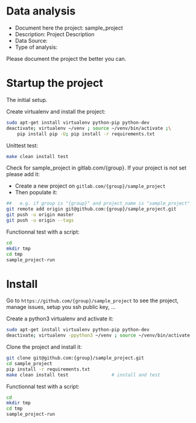 # Data analysis
- Document here the project: sample_project
- Description: Project Description
- Data Source:
- Type of analysis:

Please document the project the better you can.

# Startup the project

The initial setup.

Create virtualenv and install the project:
```bash
sudo apt-get install virtualenv python-pip python-dev
deactivate; virtualenv ~/venv ; source ~/venv/bin/activate ;\
    pip install pip -U; pip install -r requirements.txt
```

Unittest test:
```bash
make clean install test
```

Check for sample_project in gitlab.com/{group}.
If your project is not set please add it:

- Create a new project on `gitlab.com/{group}/sample_project`
- Then populate it:

```bash
##   e.g. if group is "{group}" and project_name is "sample_project"
git remote add origin git@github.com:{group}/sample_project.git
git push -u origin master
git push -u origin --tags
```

Functionnal test with a script:

```bash
cd
mkdir tmp
cd tmp
sample_project-run
```

# Install

Go to `https://github.com/{group}/sample_project` to see the project, manage issues,
setup you ssh public key, ...

Create a python3 virtualenv and activate it:

```bash
sudo apt-get install virtualenv python-pip python-dev
deactivate; virtualenv -ppython3 ~/venv ; source ~/venv/bin/activate
```

Clone the project and install it:

```bash
git clone git@github.com:{group}/sample_project.git
cd sample_project
pip install -r requirements.txt
make clean install test                # install and test
```
Functionnal test with a script:

```bash
cd
mkdir tmp
cd tmp
sample_project-run
```
